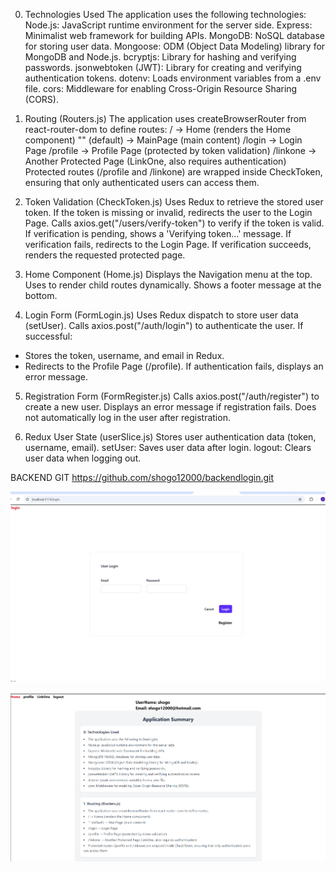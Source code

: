 0. Technologies Used
The application uses the following technologies:
Node.js: JavaScript runtime environment for the server side.
Express: Minimalist web framework for building APIs.
MongoDB: NoSQL database for storing user data.
Mongoose: ODM (Object Data Modeling) library for MongoDB and Node.js.
bcryptjs: Library for hashing and verifying passwords.
jsonwebtoken (JWT): Library for creating and verifying authentication tokens.
dotenv: Loads environment variables from a .env file.
cors: Middleware for enabling Cross-Origin Resource Sharing (CORS).

1. Routing (Routers.js)
The application uses createBrowserRouter from react-router-dom to define routes:
/ → Home (renders the Home component)
"" (default) → MainPage (main content)
/login → Login Page
/profile → Profile Page (protected by token validation)
/linkone → Another Protected Page (LinkOne, also requires authentication)
Protected routes (/profile and /linkone) are wrapped inside CheckToken, ensuring that only authenticated users can access them.

2. Token Validation (CheckToken.js)
Uses Redux to retrieve the stored user token.
If the token is missing or invalid, redirects the user to the Login Page.
Calls axios.get("/users/verify-token") to verify if the token is valid.
If verification is pending, shows a 'Verifying token...' message.
If verification fails, redirects to the Login Page.
If verification succeeds, renders the requested protected page.

3. Home Component (Home.js)
Displays the Navigation menu at the top.
Uses <Outlet /> to render child routes dynamically.
Shows a footer message at the bottom.

4. Login Form (FormLogin.js)
Uses Redux dispatch to store user data (setUser).
Calls axios.post("/auth/login") to authenticate the user.
If successful:
- Stores the token, username, and email in Redux.
- Redirects to the Profile Page (/profile).
If authentication fails, displays an error message.

5. Registration Form (FormRegister.js)
Calls axios.post("/auth/register") to create a new user.
Displays an error message if registration fails.
Does not automatically log in the user after registration.

6. Redux User State (userSlice.js)
Stores user authentication data (token, username, email).
setUser: Saves user data after login.
logout: Clears user data when logging out.

BACKEND GIT
https://github.com/shogo12000/backendlogin.git

![alt text](image-1.png)

![alt text](src/images/userLoggedIn.png)

